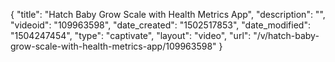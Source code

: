 {
    "title": "Hatch Baby Grow Scale with Health Metrics App",
    "description": "",
    "videoid": "109963598",
    "date_created": "1502517853",
    "date_modified": "1504247454",
    "type": "captivate",
    "layout": "video",
    "url": "\/v\/hatch-baby-grow-scale-with-health-metrics-app\/109963598"
}